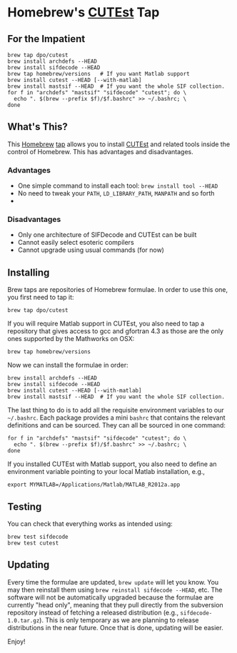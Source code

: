 # Homebrew's [CUTEst](http://ccpforge.cse.rl.ac.uk/gf/project/cutest/wiki) Tap

## For the Impatient

    brew tap dpo/cutest
    brew install archdefs --HEAD
    brew install sifdecode --HEAD
    brew tap homebrew/versions   # If you want Matlab support
    brew install cutest --HEAD [--with-matlab]
    brew install mastsif --HEAD  # If you want the whole SIF collection.
    for f in "archdefs" "mastsif" "sifdecode" "cutest"; do \
      echo ". $(brew --prefix $f)/$f.bashrc" >> ~/.bashrc; \
    done

## What's This?

This [Homebrew](http://brew.sh) [tap](https://github.com/mxcl/homebrew/wiki/brew-tap) allows you to install [CUTEst](http://ccpforge.cse.rl.ac.uk/gf/project/cutest/wiki) and related tools inside the control of Homebrew. This has advantages and disadvantages.

### Advantages

* One simple command to install each tool: `brew install tool --HEAD`
* No need to tweak your `PATH`, `LD_LIBRARY_PATH`, `MANPATH` and so forth
*

### Disadvantages

* Only one architecture of SIFDecode and CUTEst can be built
* Cannot easily select esoteric compilers
* Cannot upgrade using usual commands (for now)

## Installing

Brew taps are repositories of Homebrew formulae. In order to use this one, you first need to tap it:

    brew tap dpo/cutest

If you will require Matlab support in CUTEst, you also need to tap a repository that gives access to gcc and gfortran 4.3 as those are the only ones supported by the Mathworks on OSX:

    brew tap homebrew/versions

Now we can install the formulae in order:

    brew install archdefs --HEAD
    brew install sifdecode --HEAD
    brew install cutest --HEAD [--with-matlab]
    brew install mastsif --HEAD  # If you want the whole SIF collection.

The last thing to do is to add all the requisite environment variables to our `~/.bashrc`. Each package provides a mini `bashrc` that contains the relevant definitions and can be sourced. They can all be sourced in one command:

    for f in "archdefs" "mastsif" "sifdecode" "cutest"; do \
      echo ". $(brew --prefix $f)/$f.bashrc" >> ~/.bashrc; \
    done

If you installed CUTEst with Matlab support, you also need to define an environment variable pointing to your local Matlab installation, e.g.,

    export MYMATLAB=/Applications/Matlab/MATLAB_R2012a.app

## Testing

You can check that everything works as intended using:

    brew test sifdecode
    brew test cutest

## Updating

Every time the formulae are updated, `brew update` will let you know. You may then reinstall them using `brew reinstall sifdecode --HEAD`, etc. The software will not be automatically upgraded because the formulae are currently "head only", meaning that they pull directly from the subversion repository instead of fetching a released distribution (e.g., `sifdecode-1.0.tar.gz`). This is only temporary as we are planning to release distributions in the near future. Once that is done, updating will be easier.

Enjoy!

